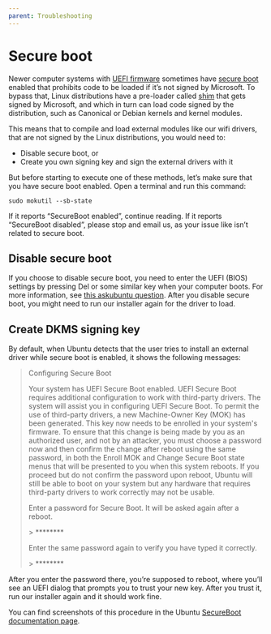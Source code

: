 ```yaml
---
parent: Troubleshooting
---
```


# Secure boot

Newer computer systems with [UEFI firmware](https://en.wikipedia.org/wiki/Unified_Extensible_Firmware_Interface) sometimes have [secure boot](https://wiki.ubuntu.com/UEFI/SecureBoot) enabled that prohibits code to be loaded if it’s not signed by Microsoft. To bypass that, Linux distributions have a pre-loader called [shim](https://wiki.ubuntu.com/UEFI/SecureBoot/ShimUpdateProcess) that gets signed by Microsoft, and which in turn can load code signed by the distribution, such as Canonical or Debian kernels and kernel modules.

This means that to compile and load external modules like our wifi drivers, that are not signed by the Linux distributions, you would need to:

- Disable secure boot, or
- Create you own signing key and sign the external drivers with it

But before starting to execute one of these methods, let’s make sure that you have secure boot enabled. Open a terminal and run this command:

```shell
sudo mokutil --sb-state
```

If it reports “SecureBoot enabled”, continue reading. If it reports “SecureBoot disabled”, please stop and email us, as your issue like isn’t related to secure boot.

## Disable secure boot

If you choose to disable secure boot, you need to enter the UEFI (BIOS) settings by pressing Del or some similar key when your computer boots. For more information, see [this askubuntu question](https://askubuntu.com/questions/891248/ubuntu-16-04-how-can-i-disable-secure-boot). After you disable secure boot, you might need to run our installer again for the driver to load.

## Create DKMS signing key

By default, when Ubuntu detects that the user tries to install an external driver while secure boot is enabled, it shows the following messages:

> Configuring Secure Boot
>
> Your system has UEFI Secure Boot enabled. UEFI Secure Boot requires additional configuration to work with third-party drivers. The system will assist you in configuring UEFI Secure Boot. To permit the use of third-party drivers, a new Machine-Owner Key (MOK) has been generated. This key now needs to be enrolled in your system's firmware. To ensure that this change is being made by you as an authorized user, and not by an attacker, you must choose a password now and then confirm the change after reboot using the same password, in both the Enroll MOK and Change Secure Boot state menus that will be presented to you when this system reboots. If you proceed but do not confirm the password upon reboot, Ubuntu will still be able to boot on your system but any hardware that requires third-party drivers to work correctly may not be usable.
>
> Enter a password for Secure Boot. It will be asked again after a reboot.
>
> \> \*\*\*\*\*\*\*\*
>
> Enter the same password again to verify you have typed it correctly.
>
> \> \*\*\*\*\*\*\*\*

After you enter the password there, you’re supposed to reboot, where you’ll see an UEFI dialog that prompts you to trust your new key. After you trust it, run our installer again and it should work fine.

You can find screenshots of this procedure in the Ubuntu [SecureBoot documentation page](https://wiki.ubuntu.com/UEFI/SecureBoot/DKMS).
